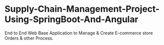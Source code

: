 # Supply-Chain-Management-Project-Using-SpringBoot-And-Angular
End to End Web Base Application to Manage &amp; Create E-commerce store Orders &amp; other Process.
